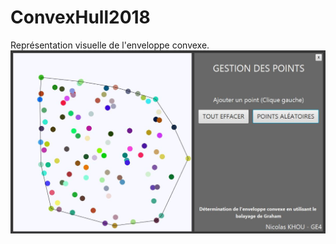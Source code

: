 # ConvexHull2018
Représentation visuelle de l'enveloppe convexe.
![Screenshot](/example/screenshot.jpg)
